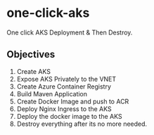 # one-click-aks
One click AKS Deployment &amp; Then Destroy.

## Objectives

1. Create AKS
2. Expose AKS Privately to the VNET
3. Create Azure Container Registry
4. Build Maven Application
5. Create Docker Image and push to ACR
6. Deploy Nginx Ingress to the AKS
7. Deploy the docker image to the AKS
8. Destroy everything after its no more needed.
